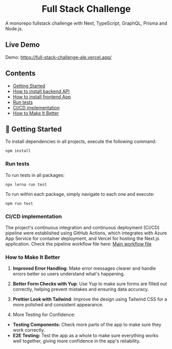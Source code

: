 <h1 align="center">Full Stack Challenge</h1>

A monorepo fullstack challenge with Next, TypeScript, GraphQL, Prisma and Node.js.

## Live Demo

Demo: https://full-stack-challenge-ale.vercel.app/

## Contents

- [Getting Started](#-getting-started)
- [How to install backend API](./packages/backend/README.md)
- [How to install frontend App](./packages/frontend/README.md)
- [Run tests](#run-tests)
- [CI/CD implementation](#cicd-implementation)
- [How to Make It Better](#how-to-make-it-better)


## 🚀 Getting Started

To install dependencies in all projects, execute the following command:
```
npm install
```

### Run tests

To run tests in all packages:

```
npx lerna run test
```

To run within each package, simply navigate to each one and execute:
```
npm run test
```

### CI/CD implementation

The project's continuous integration and continuous deployment (CI/CD) pipeline were established using GitHub Actions, which integrates with Azure App Service for container deployment, and Vercel for hosting the Next.js application. Check the pipeline workflow file here: [Main workflow file](.github/workflows/main_fullstack-challenge.yml)

### How to Make It Better
1. **Improved Error Handling**: Make error messages clearer and handle errors better so users understand what's happening.

2. **Better Form Checks with Yup**: Use Yup to make sure forms are filled out correctly, helping prevent mistakes and ensuring data accuracy.

3. **Prettier Look with Tailwind**: Improve the design using Tailwind CSS for a more polished and consistent appearance.

4. More Testing for Confidence:
- **Testing Components:** Check more parts of the app to make sure they work correctly.
- **E2E Testing:** Test the app as a whole to make sure everything works well together, giving more confidence in the app's reliability.

